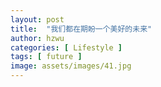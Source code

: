 ```yaml
---
layout: post
title:  "我们都在期盼一个美好的未来"
author: hzwu
categories: [ Lifestyle ]
tags: [ future ]
image: assets/images/41.jpg
---
```






